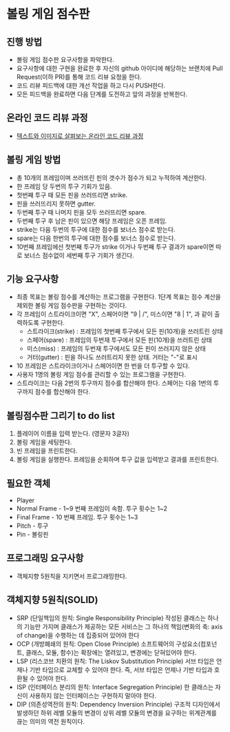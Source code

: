 # 볼링 게임 점수판
## 진행 방법
* 볼링 게임 점수판 요구사항을 파악한다.
* 요구사항에 대한 구현을 완료한 후 자신의 github 아이디에 해당하는 브랜치에 Pull Request(이하 PR)를 통해 코드 리뷰 요청을 한다.
* 코드 리뷰 피드백에 대한 개선 작업을 하고 다시 PUSH한다.
* 모든 피드백을 완료하면 다음 단계를 도전하고 앞의 과정을 반복한다.

## 온라인 코드 리뷰 과정
* [텍스트와 이미지로 살펴보는 온라인 코드 리뷰 과정](https://github.com/next-step/nextstep-docs/tree/master/codereview)

## 볼링 게임 방법
* 총 10개의 프레임이며 쓰러뜨린 핀의 갯수가 점수가 되고 누적하여 계산한다.
* 한 프레임 당 두번의 투구 기회가 있음.
* 첫번째 투구 때 모든 핀을 쓰러뜨리면 strike.
* 핀을 쓰러뜨리지 못하면 gutter.
* 두번째 투구 때 나머지 핀을 모두 쓰러뜨리면 spare.
* 두번째 투구 후 남은 핀이 있으면 해당 프레임은 오픈 프레임.
* strike는 다음 두번의 투구에 대한 점수를 보너스 점수로 받는다.
* spare는 다음 한번의 투구에 대한 점수를 보너스 점수로 받는다.
* 10번째 프레임에선 첫번째 투구가 strike 이거나 두번째 투구 결과가 spare이면
따로 보너스 점수없이 세번째 투구 기회가 생긴다.


## 기능 요구사항
* 최종 목표는 볼링 점수를 계산하는 프로그램을 구현한다. 1단계 목표는 점수 계산을 제외한 볼링 게임 점수판을 구현하는 것이다.
* 각 프레임이 스트라이크이면 "X", 스페어이면 "9 | /", 미스이면 "8 | 1", 과 같이 출력하도록 구현한다.
    * 스트라이크(strike) : 프레임의 첫번째 투구에서 모든 핀(10개)을 쓰러트린 상태
    * 스페어(spare) : 프레임의 두번재 투구에서 모든 핀(10개)을 쓰러트린 상태
    * 미스(miss) : 프레임의 두번재 투구에서도 모든 핀이 쓰러지지 않은 상태
    * 거터(gutter) : 핀을 하나도 쓰러트리지 못한 상태. 거터는 "-"로 표시
* 10 프레임은 스트라이크이거나 스페어이면 한 번을 더 투구할 수 있다.
* 사용자 1명의 볼링 게임 점수를 관리할 수 있는 프로그램을 구현한다.
* 스트라이크는 다음 2번의 투구까지 점수를 합산해야 한다. 스페어는 다음 1번의 투구까지 점수를 합산해야 한다.



## 볼링점수판 그리기 to do list
1. 플레이어 이름을 입력 받는다. (영문자 3글자)
2. 볼링 게임을 세팅한다.
3. 빈 프레임을 프린트한다.
4. 볼링 게임을 실행한다. 프레임을 순회하며 투구 값을 입력받고 결과를 프린트한다.

## 필요한 객체
* Player
* Normal Frame - 1~9 번째 프레임이 속함. 투구 횟수는 1~2
* Final Frame - 10 번째 프레임. 투구 횟수는 1~3
* Pitch - 투구
* Pin - 볼링핀

## 프로그래밍 요구사항
* 객체지향 5원칙을 지키면서 프로그래밍한다.

## 객체지향 5원칙(SOLID)
* SRP (단일책임의 원칙: Single Responsibility Principle)
작성된 클래스는 하나의 기능만 가지며 클래스가 제공하는 모든 서비스는 그 하나의 책임(변화의 축: axis of change)을 수행하는 데 집중되어 있어야 한다
* OCP (개방폐쇄의 원칙: Open Close Principle)
소프트웨어의 구성요소(컴포넌트, 클래스, 모듈, 함수)는 확장에는 열려있고, 변경에는 닫혀있어야 한다.
* LSP (리스코브 치환의 원칙: The Liskov Substitution Principle)
서브 타입은 언제나 기반 타입으로 교체할 수 있어야 한다. 즉, 서브 타입은 언제나 기반 타입과 호환될 수 있어야 한다.
* ISP (인터페이스 분리의 원칙: Interface Segregation Principle)
한 클래스는 자신이 사용하지 않는 인터페이스는 구현하지 말아야 한다.
* DIP (의존성역전의 원칙: Dependency Inversion Principle)
구조적 디자인에서 발생하던 하위 레벨 모듈의 변경이 상위 레벨 모듈의 변경을 요구하는 위계관계를 끊는 의미의 역전 원칙이다.
